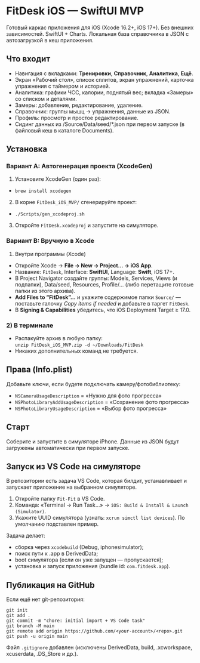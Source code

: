 
# FitDesk iOS — SwiftUI MVP

Готовый каркас приложения для iOS (Xcode 16.2+, iOS 17+). Без внешних зависимостей. SwiftUI + Charts. Локальная база справочника в JSON с автозагрузкой в кеш приложения.

## Что входит
- Навигация с вкладками: **Тренировки**, **Справочник**, **Аналитика**, **Ещё**.
- Экран «Рабочий стол», список сплитов, экран упражнений, карточка упражнения с таймером и историей.
- Аналитика: графики ЧСС, калории, поднятый вес; вкладка «Замеры» со списком и деталями.
- Замеры: добавление, редактирование, удаление.
- Справочник: группы мышц → упражнения, данные из JSON.
- Профиль: просмотр и простое редактирование.
- Сидинг данных из /Source/Data/seed/*.json при первом запуске (в файловый кеш в каталоге Documents).

## Установка

### Вариант A: Автогенерация проекта (XcodeGen)
1. Установите XcodeGen (один раз):
  - `brew install xcodegen`
2. В корне `FitDesk_iOS_MVP/` сгенерируйте проект:
  - `./Scripts/gen_xcodeproj.sh`
3. Откройте `FitDesk.xcodeproj` и запустите на симуляторе.

### Вариант B: Вручную в Xcode
1) Внутри программы (Xcode)
- Откройте Xcode → **File → New → Project… → iOS App**.
- Название: `FitDesk`, Interface: **SwiftUI**, Language: **Swift**, iOS 17+.
- В Project Navigator создайте группы: Models, Services, Views (и подпапки), Data/seed, Resources, Profile/… (либо перетащите готовые папки из этого архива).
- **Add Files to “FitDesk”…** и укажите содержимое папки `Source/` — поставьте галочку *Copy items if needed* и добавьте в таргет `FitDesk`.
- В **Signing & Capabilities** убедитесь, что iOS Deployment Target ≥ 17.0.

### 2) В терминале
- Распакуйте архив в любую папку:  
  `unzip FitDesk_iOS_MVP.zip -d ~/Downloads/FitDesk`
- Никаких дополнительных команд не требуется.

## Права (Info.plist)
Добавьте ключи, если будете подключать камеру/фотобиблиотеку:
- `NSCameraUsageDescription` = «Нужно для фото прогресса»
- `NSPhotoLibraryAddUsageDescription` = «Сохранение фото прогресса»
- `NSPhotoLibraryUsageDescription` = «Выбор фото прогресса»

## Старт
Соберите и запустите в симуляторе iPhone. Данные из JSON будут загружены автоматически при первом запуске.

## Запуск из VS Code на симуляторе
В репозитории есть задача VS Code, которая билдит, устанавливает и запускает приложение на выбранном симуляторе.

1) Откройте папку `Fit-Fit` в VS Code.
2) Команда: «Terminal → Run Task…» → `iOS: Build & Install & Launch (Simulator)`.
3) Укажите UUID симулятора (узнать: `xcrun simctl list devices`). По умолчанию подставлен пример.

Задача делает:
- сборка через `xcodebuild` (Debug, iphonesimulator);
- поиск пути к .app в DerivedData;
- boot симулятора (если он уже запущен — пропускается);
- установка и запуск приложения (bundle id: `com.fitdesk.app`).

## Публикация на GitHub
Если ещё нет git-репозитория:
```
git init
git add .
git commit -m "chore: initial import + VS Code task"
git branch -M main
git remote add origin https://github.com/<your-account>/<repo>.git
git push -u origin main
```

Файл `.gitignore` добавлен (исключены DerivedData, build, .xcworkspace, xcuserdata, .DS_Store и др.).
